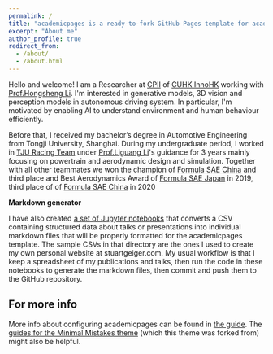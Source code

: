 ```yaml
---
permalink: /
title: "academicpages is a ready-to-fork GitHub Pages template for academic personal websites"
excerpt: "About me"
author_profile: true
redirect_from: 
  - /about/
  - /about.html
---
```



Hello and welcome! I am a Researcher at [CPII](https://cpii.hk/) of [CUHK InnoHK](https://www.cuhk.edu.hk/english/research/innohk-centres/perceptual-and-interactive-intelligence.html) working with [Prof.Hongsheng Li](https://www.ee.cuhk.edu.hk/~hsli/). I'm interested in generative models, 3D vision and perception models in autonomous driving system. In particular, I'm motivated by enabling AI to understand environment and human behaviour efficiently.

Before that, I received my bachelor’s degree in Automotive Engineering from Tongji University, Shanghai. During my undergraduate period, I worked in
[TJU Racing Team](http://www.tjuracing.com/) under [Prof.Liguang Li](https://autoen.tongji.edu.cn/info/1098/1060.htm)'s guidance for 3 years mainly focusing on powertrain and aerodynamic design and simulation. Together with all other teammates we won the champion of [Formula SAE China](http://www.formulastudent.com.cn/) and third place and Best Aerodynamics Award of [Formula SAE Japan](https://www.jsae.or.jp/formula/en/) in 2019, third place of of [Formula SAE China](http://www.formulastudent.com.cn/) in 2020

**Markdown generator**

I have also created [a set of Jupyter notebooks](https://github.com/academicpages/academicpages.github.io/tree/master/markdown_generator
) that converts a CSV containing structured data about talks or presentations into individual markdown files that will be properly formatted for the academicpages template. The sample CSVs in that directory are the ones I used to create my own personal website at stuartgeiger.com. My usual workflow is that I keep a spreadsheet of my publications and talks, then run the code in these notebooks to generate the markdown files, then commit and push them to the GitHub repository.



For more info
------
More info about configuring academicpages can be found in [the guide](https://academicpages.github.io/markdown/). The [guides for the Minimal Mistakes theme](https://mmistakes.github.io/minimal-mistakes/docs/configuration/) (which this theme was forked from) might also be helpful.

